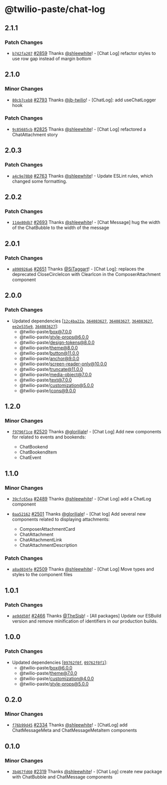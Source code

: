 # @twilio-paste/chat-log

## 2.1.1

### Patch Changes

- [`b742fa207`](https://github.com/twilio-labs/paste/commit/b742fa207b6a6c249eae225d2af08296134da6e8) [#2859](https://github.com/twilio-labs/paste/pull/2859) Thanks [@shleewhite](https://github.com/shleewhite)! - [Chat Log] refactor styles to use row gap instead of margin bottom

## 2.1.0

### Minor Changes

- [`80cb7ceb8`](https://github.com/twilio-labs/paste/commit/80cb7ceb889854d65ba5467f8060cfaa8a992c0c) [#2793](https://github.com/twilio-labs/paste/pull/2793) Thanks [@jb-twilio](https://github.com/jb-twilio)! - [ChatLog]: add useChatLogger hook

### Patch Changes

- [`9c85685cb`](https://github.com/twilio-labs/paste/commit/9c85685cbb3675b9cc5a06776f08acbb70e2de63) [#2825](https://github.com/twilio-labs/paste/pull/2825) Thanks [@shleewhite](https://github.com/shleewhite)! - [Chat Log] refactored a ChatAttachment story

## 2.0.3

### Patch Changes

- [`a4c9e70b0`](https://github.com/twilio-labs/paste/commit/a4c9e70b0820bfb2a41f58a61e7f991d9fa3a09b) [#2763](https://github.com/twilio-labs/paste/pull/2763) Thanks [@shleewhite](https://github.com/shleewhite)! - Update ESLint rules, which changed some formatting.

## 2.0.2

### Patch Changes

- [`114e80db7`](https://github.com/twilio-labs/paste/commit/114e80db74253a2bf902edfb853a940d6b6310dd) [#2693](https://github.com/twilio-labs/paste/pull/2693) Thanks [@shleewhite](https://github.com/shleewhite)! - [Chat Message] hug the width of the ChatBubble to the width of the message

## 2.0.1

### Patch Changes

- [`a890926a6`](https://github.com/twilio-labs/paste/commit/a890926a6509ab0b0f86bc8d5ee876c3340b8015) [#2651](https://github.com/twilio-labs/paste/pull/2651) Thanks [@SiTaggart](https://github.com/SiTaggart)! - [Chat Log]: replaces the deprecated CloseCircleIcon with ClearIcon in the ComposerAttachment component

## 2.0.0

### Patch Changes

- Updated dependencies [[`12c4ba22a`](https://github.com/twilio-labs/paste/commit/12c4ba22a0e7675e63964bf9846fb540cd50957c), [`364083627`](https://github.com/twilio-labs/paste/commit/3640836277f46f6f8bbe994d5aa3f9af44c9e355), [`364083627`](https://github.com/twilio-labs/paste/commit/3640836277f46f6f8bbe994d5aa3f9af44c9e355), [`364083627`](https://github.com/twilio-labs/paste/commit/3640836277f46f6f8bbe994d5aa3f9af44c9e355), [`ee2e535e9`](https://github.com/twilio-labs/paste/commit/ee2e535e906397caacaf1f5137acac34d4034213), [`364083627`](https://github.com/twilio-labs/paste/commit/3640836277f46f6f8bbe994d5aa3f9af44c9e355)]:
  - @twilio-paste/box@7.0.0
  - @twilio-paste/style-props@6.0.0
  - @twilio-paste/design-tokens@8.0.0
  - @twilio-paste/theme@8.0.0
  - @twilio-paste/button@11.0.0
  - @twilio-paste/anchor@9.0.0
  - @twilio-paste/screen-reader-only@10.0.0
  - @twilio-paste/truncate@11.0.0
  - @twilio-paste/media-object@7.0.0
  - @twilio-paste/text@7.0.0
  - @twilio-paste/customization@5.0.0
  - @twilio-paste/icons@9.0.0

## 1.2.0

### Minor Changes

- [`f9796f1ce`](https://github.com/twilio-labs/paste/commit/f9796f1ced5a89138d789ef8f95bbf15be531d92) [#2520](https://github.com/twilio-labs/paste/pull/2520) Thanks [@gloriliale](https://github.com/gloriliale)! - [Chat Log] Add new components for related to events and bookends:

  - ChatBookend
  - ChatBookendItem
  - ChatEvent

## 1.1.0

### Minor Changes

- [`39cfc65ea`](https://github.com/twilio-labs/paste/commit/39cfc65ea1f44e024732390527fc139a86138a72) [#2489](https://github.com/twilio-labs/paste/pull/2489) Thanks [@shleewhite](https://github.com/shleewhite)! - [Chat Log] add a ChatLog component

* [`0aa52162`](https://github.com/twilio-labs/paste/commit/0aa5216294bb195873e46b7fe83ce71250b7c38b) [#2501](https://github.com/twilio-labs/paste/pull/2501) Thanks [@gloriliale](https://github.com/gloriliale)! - [Chat log] Add several new components related to displaying attachments:

  - ComposerAttachmentCard
  - ChatAttachment
  - ChatAttachmentLink
  - ChatAttachmentDescription

### Patch Changes

- [`a8ad034fe`](https://github.com/twilio-labs/paste/commit/a8ad034fe0868e725d50dfe02266ea3855119bdb) [#2509](https://github.com/twilio-labs/paste/pull/2509) Thanks [@shleewhite](https://github.com/shleewhite)! - [Chat Log] Move types and styles to the component files

## 1.0.1

### Patch Changes

- [`ae9dd50f`](https://github.com/twilio-labs/paste/commit/ae9dd50fd2c14436cb984c2daec3914daca20866) [#2466](https://github.com/twilio-labs/paste/pull/2466) Thanks [@TheSisb](https://github.com/TheSisb)! - [All packages] Update our ESBuild version and remove minification of identifiers in our production builds.

## 1.0.0

### Patch Changes

- Updated dependencies [[`09762f0f`](https://github.com/twilio-labs/paste/commit/09762f0f1bcfd42d901bd90c33279be68464c68c), [`09762f0f1`](https://github.com/twilio-labs/paste/commit/09762f0f1bcfd42d901bd90c33279be68464c68c)]:
  - @twilio-paste/box@6.0.0
  - @twilio-paste/theme@7.0.0
  - @twilio-paste/customization@4.0.0
  - @twilio-paste/style-props@5.0.0

## 0.2.0

### Minor Changes

- [`f76b99d45`](https://github.com/twilio-labs/paste/commit/f76b99d455d587e7865515338f65d1a8d25c01ac) [#2334](https://github.com/twilio-labs/paste/pull/2334) Thanks [@shleewhite](https://github.com/shleewhite)! - [ChatLog] add ChatMessageMeta and ChatMessageMetaItem components

## 0.1.0

### Minor Changes

- [`3b467fd60`](https://github.com/twilio-labs/paste/commit/3b467fd60da812dacb0447533c5b7abb46822a22) [#2319](https://github.com/twilio-labs/paste/pull/2319) Thanks [@shleewhite](https://github.com/shleewhite)! - [Chat Log] create new package with ChatBubble and ChatMessage components

